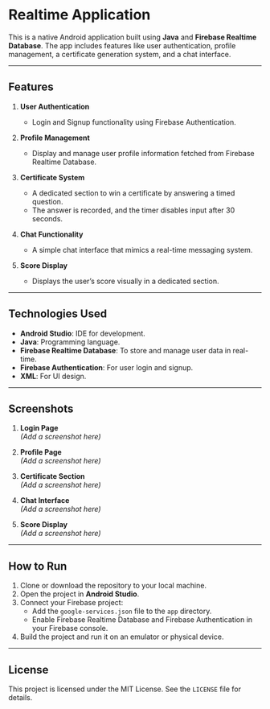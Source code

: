 # Realtime Application

This is a native Android application built using **Java** and **Firebase Realtime Database**. The app includes features like user authentication, profile management, a certificate generation system, and a chat interface.

---

## Features

1. **User Authentication**  
   - Login and Signup functionality using Firebase Authentication.

2. **Profile Management**  
   - Display and manage user profile information fetched from Firebase Realtime Database.

3. **Certificate System**  
   - A dedicated section to win a certificate by answering a timed question.  
   - The answer is recorded, and the timer disables input after 30 seconds.

4. **Chat Functionality**  
   - A simple chat interface that mimics a real-time messaging system.

5. **Score Display**  
   - Displays the user’s score visually in a dedicated section.

---

## Technologies Used

- **Android Studio**: IDE for development.
- **Java**: Programming language.
- **Firebase Realtime Database**: To store and manage user data in real-time.
- **Firebase Authentication**: For user login and signup.
- **XML**: For UI design.

---

## Screenshots

1. **Login Page**  
   _(Add a screenshot here)_

2. **Profile Page**  
   _(Add a screenshot here)_

3. **Certificate Section**  
   _(Add a screenshot here)_

4. **Chat Interface**  
   _(Add a screenshot here)_

5. **Score Display**  
   _(Add a screenshot here)_

---

## How to Run

1. Clone or download the repository to your local machine.
2. Open the project in **Android Studio**.
3. Connect your Firebase project:
   - Add the `google-services.json` file to the `app` directory.
   - Enable Firebase Realtime Database and Firebase Authentication in your Firebase console.
4. Build the project and run it on an emulator or physical device.

---

## License

This project is licensed under the MIT License. See the `LICENSE` file for details.
